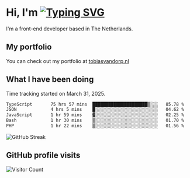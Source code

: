 # Hi, I'm [![Typing SVG](https://readme-typing-svg.demolab.com?font=Fira+Code&pause=1000&width=435&lines=tobiasvdorp)](https://git.io/typing-svg)

I'm a front-end developer based in The Netherlands.

## My portfolio

You can check out my portfolio at [tobiasvandorp.nl](https://www.tobiasvandorp.nl/)

## What I have been doing

Time tracking started on March 31, 2025.

<!--START_SECTION:waka-->

```txt
TypeScript       75 hrs 57 mins  █████████████████████▒░░░   85.78 %
JSON             4 hrs 5 mins    █░░░░░░░░░░░░░░░░░░░░░░░░   04.62 %
JavaScript       1 hr 59 mins    ▓░░░░░░░░░░░░░░░░░░░░░░░░   02.25 %
Bash             1 hr 30 mins    ▒░░░░░░░░░░░░░░░░░░░░░░░░   01.70 %
PHP              1 hr 22 mins    ▒░░░░░░░░░░░░░░░░░░░░░░░░   01.56 %
```

<!--END_SECTION:waka-->

![GitHub Streak](https://streak-stats.demolab.com?user=tobiasvdorp&theme=dark&hide_border=true&mode=weekly&background=36%2C6400A6%2C000000)

## GitHub profile visits

![Visitor Count](https://profile-counter.glitch.me/tobiasvdorp/count.svg)
